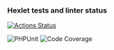 ### Hexlet tests and linter status

[![Actions Status](https://github.com/GreedVal/php-project-48/actions/workflows/hexlet-check.yml/badge.svg)](https://github.com/GreedVal/php-project-48/actions)

![PHPUnit](https://github.com/GreedVal/php-project-48/workflows/tests/badge.svg)
![Code Coverage](https://codeclimate.com/github/GreedVal/php-project-48/badges/coverage.svg)
